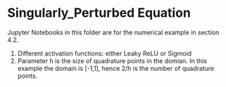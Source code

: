 # Singularly_Perturbed Equation

Jupyter Notebooks in this folder are for the numerical example in section 4.2.

1. Different activation functions: either Leaky ReLU or Sigmoid
2. Parameter h is the size of quadrature points in the domian. In this example the domain is [-1,1], hence 2/h is the number of quadrature points.
